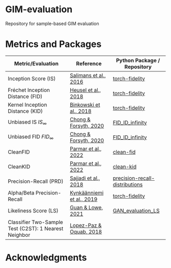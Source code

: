 # GIM-evaluation
Repository for sample-based GIM evaluation

# Metrics and Packages
| Metric/Evaluation                                     | Reference                                                         | Python Package / Repository                                                                    |
|-------------------------------------------------------|-------------------------------------------------------------------|------------------------------------------------------------------------------------------------|
| Inception Score (IS)                                  | [Salimans et al., 2016](https://arxiv.org/pdf/1606.03498.pdf)     | [torch-fidelity](https://github.com/toshas/torch-fidelity)                                     |
| Fréchet Inception Distance (FID)                      | [Heusel et al., 2018](https://arxiv.org/pdf/1706.08500.pdf)       | [torch-fidelity](https://github.com/toshas/torch-fidelity)                                     |
| Kernel Inception Distance (KID)                       | [Binkowski et al., 2018](https://arxiv.org/pdf/1801.01401.pdf)    | [torch-fidelity](https://github.com/toshas/torch-fidelity)                                     |
| Unbiased IS $`IS_{\infty}`$                           | [Chong & Forsyth, 2020](https://arxiv.org/pdf/1911.07023.pdf)     | [FID_ID_infinity](https://github.com/mchong6/FID_IS_infinity)                                  |
| Unbiased FID $`FID_{\infty}`$                         | [Chong & Forsyth, 2020](https://arxiv.org/pdf/1911.07023.pdf)     | [FID_ID_infinity](https://github.com/mchong6/FID_IS_infinity)                                  |
| CleanFID                                              | [Parmar et al., 2022](https://arxiv.org/pdf/2104.11222.pdf)       | [clean-fid](https://github.com/GaParmar/clean-fid)                                             |
| CleanKID                                              | [Parmar et al., 2022](https://arxiv.org/pdf/2104.11222.pdf)       | [clean-kid](https://github.com/GaParmar/clean-fid)                                             |
| Precision-Recall (PRD)                                | [Sajjadi et al., 2018](https://arxiv.org/pdf/1806.00035.pdf)      | [precision-recall-distributions](https://github.com/msmsajjadi/precision-recall-distributions) |
| Alpha/Beta Precision-Recall                           | [Kynkäänniemi et al., 2019](https://arxiv.org/pdf/1904.06991.pdf) | [torch-fidelity](https://github.com/toshas/torch-fidelity)                                     |
| Likeliness Score (LS)                                 | [Guan & Lowe, 2021](https://arxiv.org/pdf/2002.12345.pdf)         | [GAN_evaluation_LS](https://github.com/ShuyueG/GAN_evaluation_LS)                                                                          |
| Classifier Two-Sample Test (C2ST): 1 Nearest Neighbor | [Lopez-Paz & Oquab, 2018](https://arxiv.org/pdf/1610.06545.pdf)   |                                                                                           |

# Acknowledgments
